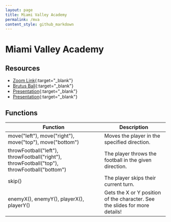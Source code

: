 ```yaml
---
layout: page
title: Miami Valley Academy
permalink: /mva
content_style: github_markdown
---
```


# Miami Valley Academy

## Resources
* [Zoom Link](https://osu.zoom.us/j/96664204488?pwd=QnZpL1dmWmQzN1dRY3AvdENSWnZPZz09){:target="_blank"}
* [Brutus Ball](https://code4community.github.io/brutus-ball){:target="_blank"}
* [Presentation](https://docs.google.com/presentation/d/1bJEKBK5DuTTMCsSEQAqrOYNqrNMMLkIx5soiOPenifs/edit?usp=sharing){:target="_blank"}
* [Presentation](https://docs.google.com/presentation/d/1bJEKBK5DuTTMCsSEQAqrOYNqrNMMLkIx5soiOPenifs/edit?usp=sharing){:target="_blank"}

## Functions

| Function | Description |
|-----------|-----------|
| move("left"), move("right"), move("top"), move("bottom") |  Moves the player in the specified direction. |
| throwFootball("left"), throwFootball("right"), throwFootball("top"), throwFootball("bottom") | The player throws the football in the given direction. |
| skip() | The player skips their current turn. |
| enemyX(), enemyY(), playerX(), playerY() | Gets the X or Y position of the character.  See the slides for more details! |

